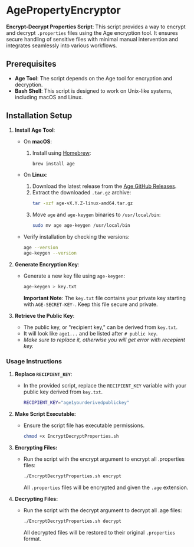 # AgePropertyEncryptor

**Encrypt-Decrypt Properties Script**:
This script provides a way to encrypt and decrypt `.properties` files using the Age encryption tool. It ensures secure handling of sensitive files with minimal manual intervention and integrates seamlessly into various workflows.

## Prerequisites

- **Age Tool**: The script depends on the Age tool for encryption and decryption.
- **Bash Shell**: This script is designed to work on Unix-like systems, including macOS and Linux.

## Installation Setup

1. **Install Age Tool**:
   - On **macOS**:
        1. Install using [Homebrew](https://brew.sh/):
             ```bash
             brew install age
             ```

   - On **Linux**:
     1. Download the latest release from the [Age GitHub Releases](https://github.com/FiloSottile/age/releases).
     2. Extract the downloaded `.tar.gz` archive:
         ```bash
         tar -xzf age-vX.Y.Z-linux-amd64.tar.gz
         ```
     3. Move `age` and `age-keygen` binaries to `/usr/local/bin`:
         ```bash
         sudo mv age age-keygen /usr/local/bin
         ```
   - Verify installation by checking the versions:

        ```bash
        age --version
        age-keygen --version
        ```

2. **Generate Encryption Key**:
    - Generate a new key file using `age-keygen`:
      ```bash
      age-keygen > key.txt
        ```
        
        **Important Note**: The `key.txt` file contains your private key starting with `AGE-SECRET-KEY-`. Keep this file secure and private.

3. **Retrieve the Public Key**:
    - The public key, or "recipient key," can be derived from `key.txt`.
    - It will look like `age1...` and be listed after `# public key`.
    - *Make sure to replace it, otherwise you will get error with recepient key.*

### Usage Instructions

1. **Replace `RECIPIENT_KEY`**:
   - In the provided script, replace the `RECIPIENT_KEY` variable with your public key derived from `key.txt`.
       ```bash
       RECIPIENT_KEY="age1yourderivedpublickey"
        ```
    
2. **Make Script Executable:**
    - Ensure the script file has executable permissions.
        ```bash
        chmod +x EncryptDecryptProperties.sh
        ```

3. **Encrypting Files:**
    - Run the script with the encrypt argument to encrypt all .properties files:
        ```bash
        ./EncryptDecryptProperties.sh encrypt
        ```
        All `.properties` files will be encrypted and given the `.age` extension.

4. **Decrypting Files:**
    - Run the script with the decrypt argument to decrypt all .age files:
        ```bash
        ./EncryptDecryptProperties.sh decrypt
        ```
        All decrypted files will be restored to their original `.properties` format.
